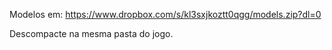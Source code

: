 Modelos em: https://www.dropbox.com/s/kl3sxjkoztt0qgg/models.zip?dl=0

Descompacte na mesma pasta do jogo.